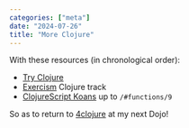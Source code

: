 ```yaml
---
categories: ["meta"]
date: "2024-07-26"
title: "More Clojure"
---
```


With these resources (in chronological order):

- [Try Clojure](https://tryclojure.org/)
- [Exercism](https://exercism.org/) Clojure track
- [ClojureScript Koans](http://clojurescriptkoans.com) up to ```/#functions/9```


So as to return to [4clojure](https://4clojure.oxal.org/) at my next Dojo!